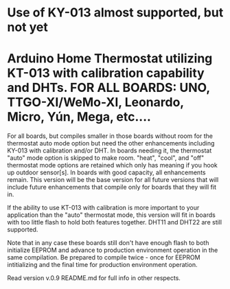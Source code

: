# Use of KY-013 almost supported, but not yet

# Arduino Home Thermostat utilizing KT-013 with calibration capability and DHTs. FOR ALL BOARDS: UNO, TTGO-XI/WeMo-XI, Leonardo, Micro, Yún, Mega, etc....
For all boards, but compiles smaller in those boards without room for the thermostat auto mode option but need the other enhancements including KY-013 with calibration and/or DHT.  In boards needing it, the thermostat "auto" mode option is skipped to make room. "heat", "cool", and "off" thermostat mode options are retained which only has meaning if you hook up outdoor sensor[s]. In boards with good capacity, all enhancements remain.  This version will be the base version for all future versions that will include future enhancements that compile only for boards that they will fit in.

If the ability to use KT-013 with calibration is more important to your application than the "auto" thermostat mode, this version will fit in boards with too little flash to hold both features together.  DHT11 and DHT22 are still supported. 

Note that in any case these boards still don't have enough flash to both initialize EEPROM and advance to production environment operation in the same compilation.  Be prepared to compile twice - once for EEPROM intitializing and the final time for production environment operation.

Read version v.0.9 README.md for full info in other respects.
